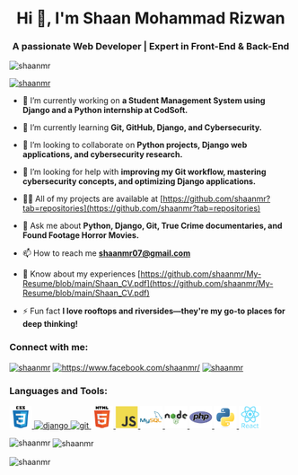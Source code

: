 <h1 align="center">Hi 👋, I'm Shaan Mohammad Rizwan</h1>
<h3 align="center">A passionate Web Developer | Expert in Front-End & Back-End</h3>

<p align="left"> <img src="https://komarev.com/ghpvc/?username=shaanmr&label=Profile%20views&color=0e75b6&style=flat" alt="shaanmr" /> </p>

<p align="left"> <a href="https://github.com/ryo-ma/github-profile-trophy"><img src="https://github-profile-trophy.vercel.app/?username=shaanmr" alt="shaanmr" /></a> </p>

- 🔭 I’m currently working on **a Student Management System using Django and a Python internship at CodSoft.**

- 🌱 I’m currently learning **Git, GitHub, Django, and Cybersecurity.**

- 👯 I’m looking to collaborate on **Python projects, Django web applications, and cybersecurity research.**

- 🤝 I’m looking for help with **improving my Git workflow, mastering cybersecurity concepts, and optimizing Django applications.**

- 👨‍💻 All of my projects are available at [https://github.com/shaanmr?tab=repositories](https://github.com/shaanmr?tab=repositories)

- 💬 Ask me about **Python, Django, Git, True Crime documentaries, and Found Footage Horror Movies.**

- 📫 How to reach me **shaanmr07@gmail.com**

- 📄 Know about my experiences [https://github.com/shaanmr/My-Resume/blob/main/Shaan_CV.pdf](https://github.com/shaanmr/My-Resume/blob/main/Shaan_CV.pdf)

- ⚡ Fun fact **I love rooftops and riversides—they're my go-to places for deep thinking!**

<h3 align="left">Connect with me:</h3>
<p align="left">
<a href="https://linkedin.com/in/shaanmr" target="blank"><img align="center" src="https://raw.githubusercontent.com/rahuldkjain/github-profile-readme-generator/master/src/images/icons/Social/linked-in-alt.svg" alt="shaanmr" height="30" width="40" /></a>
<a href="https://fb.com/https://www.facebook.com/shaanmr/" target="blank"><img align="center" src="https://raw.githubusercontent.com/rahuldkjain/github-profile-readme-generator/master/src/images/icons/Social/facebook.svg" alt="https://www.facebook.com/shaanmr/" height="30" width="40" /></a>
<a href="https://instagram.com/shaanmr" target="blank"><img align="center" src="https://raw.githubusercontent.com/rahuldkjain/github-profile-readme-generator/master/src/images/icons/Social/instagram.svg" alt="shaanmr" height="30" width="40" /></a>
</p>

<h3 align="left">Languages and Tools:</h3>
<p align="left"> <a href="https://www.w3schools.com/css/" target="_blank" rel="noreferrer"> <img src="https://raw.githubusercontent.com/devicons/devicon/master/icons/css3/css3-original-wordmark.svg" alt="css3" width="40" height="40"/> </a> <a href="https://www.djangoproject.com/" target="_blank" rel="noreferrer"> <img src="https://cdn.worldvectorlogo.com/logos/django.svg" alt="django" width="40" height="40"/> </a> <a href="https://git-scm.com/" target="_blank" rel="noreferrer"> <img src="https://www.vectorlogo.zone/logos/git-scm/git-scm-icon.svg" alt="git" width="40" height="40"/> </a> <a href="https://www.w3.org/html/" target="_blank" rel="noreferrer"> <img src="https://raw.githubusercontent.com/devicons/devicon/master/icons/html5/html5-original-wordmark.svg" alt="html5" width="40" height="40"/> </a> <a href="https://developer.mozilla.org/en-US/docs/Web/JavaScript" target="_blank" rel="noreferrer"> <img src="https://raw.githubusercontent.com/devicons/devicon/master/icons/javascript/javascript-original.svg" alt="javascript" width="40" height="40"/> </a> <a href="https://www.mysql.com/" target="_blank" rel="noreferrer"> <img src="https://raw.githubusercontent.com/devicons/devicon/master/icons/mysql/mysql-original-wordmark.svg" alt="mysql" width="40" height="40"/> </a> <a href="https://nodejs.org" target="_blank" rel="noreferrer"> <img src="https://raw.githubusercontent.com/devicons/devicon/master/icons/nodejs/nodejs-original-wordmark.svg" alt="nodejs" width="40" height="40"/> </a> <a href="https://www.php.net" target="_blank" rel="noreferrer"> <img src="https://raw.githubusercontent.com/devicons/devicon/master/icons/php/php-original.svg" alt="php" width="40" height="40"/> </a> <a href="https://www.python.org" target="_blank" rel="noreferrer"> <img src="https://raw.githubusercontent.com/devicons/devicon/master/icons/python/python-original.svg" alt="python" width="40" height="40"/> </a> <a href="https://reactjs.org/" target="_blank" rel="noreferrer"> <img src="https://raw.githubusercontent.com/devicons/devicon/master/icons/react/react-original-wordmark.svg" alt="react" width="40" height="40"/> </a> </p>

<p><img align="left" src="https://github-readme-stats.vercel.app/api/top-langs?username=shaanmr&show_icons=true&locale=en&layout=compact" alt="shaanmr" /></p>

<p>&nbsp;<img align="center" src="https://github-readme-stats.vercel.app/api?username=shaanmr&show_icons=true&locale=en" alt="shaanmr" /></p>

<p><img align="center" src="https://github-readme-streak-stats.herokuapp.com/?user=shaanmr&" alt="shaanmr" /></p>
